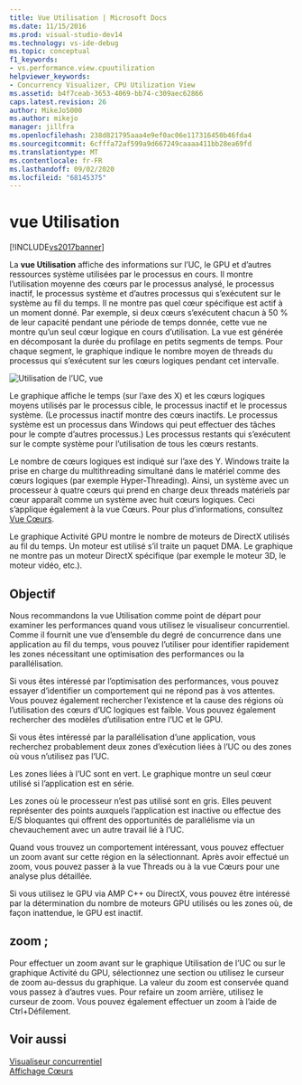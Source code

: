 ```yaml
---
title: Vue Utilisation | Microsoft Docs
ms.date: 11/15/2016
ms.prod: visual-studio-dev14
ms.technology: vs-ide-debug
ms.topic: conceptual
f1_keywords:
- vs.performance.view.cpuutilization
helpviewer_keywords:
- Concurrency Visualizer, CPU Utilization View
ms.assetid: b4f7ceab-3653-4069-bb74-c309aec62866
caps.latest.revision: 26
author: MikeJo5000
ms.author: mikejo
manager: jillfra
ms.openlocfilehash: 238d821795aaa4e9ef0ac06e117316450b46fda4
ms.sourcegitcommit: 6cfffa72af599a9d667249caaaa411bb28ea69fd
ms.translationtype: MT
ms.contentlocale: fr-FR
ms.lasthandoff: 09/02/2020
ms.locfileid: "68145375"
---
```

# <a name="utilization-view"></a>vue Utilisation
[!INCLUDE[vs2017banner](../includes/vs2017banner.md)]

La **vue Utilisation** affiche des informations sur l’UC, le GPU et d’autres ressources système utilisées par le processus en cours. Il montre l’utilisation moyenne des cœurs par le processus analysé, le processus inactif, le processus système et d’autres processus qui s’exécutent sur le système au fil du temps. Il ne montre pas quel cœur spécifique est actif à un moment donné. Par exemple, si deux cœurs s’exécutent chacun à 50 % de leur capacité pendant une période de temps donnée, cette vue ne montre qu’un seul cœur logique en cours d’utilisation. La vue est générée en décomposant la durée du profilage en petits segments de temps. Pour chaque segment, le graphique indique le nombre moyen de threads du processus qui s’exécutent sur les cœurs logiques pendant cet intervalle.  
  
 ![Utilisation de l’UC, vue](../profiling/media/vsts-ppacpuutil.png "VSTS_PPAcpuUtil")  
  
 Le graphique affiche le temps (sur l’axe des X) et les cœurs logiques moyens utilisés par le processus cible, le processus inactif et le processus système. (Le processus inactif montre des cœurs inactifs. Le processus système est un processus dans Windows qui peut effectuer des tâches pour le compte d’autres processus.) Les processus restants qui s’exécutent sur le compte système pour l’utilisation de tous les cœurs restants.  
  
 Le nombre de cœurs logiques est indiqué sur l’axe des Y. Windows traite la prise en charge du multithreading simultané dans le matériel comme des cœurs logiques (par exemple Hyper-Threading). Ainsi, un système avec un processeur à quatre cœurs qui prend en charge deux threads matériels par cœur apparaît comme un système avec huit cœurs logiques. Ceci s’applique également à la vue Cœurs. Pour plus d’informations, consultez [Vue Cœurs](../profiling/cores-view.md).  
  
 Le graphique Activité GPU montre le nombre de moteurs de DirectX utilisés au fil du temps.  Un moteur est utilisé s’il traite un paquet DMA.  Le graphique ne montre pas un moteur DirectX spécifique (par exemple le moteur 3D, le moteur vidéo, etc.).  
  
## <a name="purpose"></a>Objectif  
 Nous recommandons la vue Utilisation comme point de départ pour examiner les performances quand vous utilisez le visualiseur concurrentiel. Comme il fournit une vue d’ensemble du degré de concurrence dans une application au fil du temps, vous pouvez l’utiliser pour identifier rapidement les zones nécessitant une optimisation des performances ou la parallélisation.  
  
 Si vous êtes intéressé par l’optimisation des performances, vous pouvez essayer d’identifier un comportement qui ne répond pas à vos attentes. Vous pouvez également rechercher l’existence et la cause des régions où l’utilisation des cœurs d’UC logiques est faible. Vous pouvez également rechercher des modèles d’utilisation entre l’UC et le GPU.  
  
 Si vous êtes intéressé par la parallélisation d’une application, vous recherchez probablement deux zones d’exécution liées à l’UC ou des zones où vous n’utilisez pas l’UC.  
  
 Les zones liées à l’UC sont en vert. Le graphique montre un seul cœur utilisé si l’application est en série.  
  
 Les zones où le processeur n’est pas utilisé sont en gris. Elles peuvent représenter des points auxquels l’application est inactive ou effectue des E/S bloquantes qui offrent des opportunités de parallélisme via un chevauchement avec un autre travail lié à l’UC.  
  
 Quand vous trouvez un comportement intéressant, vous pouvez effectuer un zoom avant sur cette région en la sélectionnant. Après avoir effectué un zoom, vous pouvez passer à la vue Threads ou à la vue Cœurs pour une analyse plus détaillée.  
  
 Si vous utilisez le GPU via AMP C++ ou DirectX, vous pouvez être intéressé par la détermination du nombre de moteurs GPU utilisés ou les zones où, de façon inattendue, le GPU est inactif.  
  
## <a name="zooming"></a>zoom ;  
 Pour effectuer un zoom avant sur le graphique Utilisation de l’UC ou sur le graphique Activité du GPU, sélectionnez une section ou utilisez le curseur de zoom au-dessus du graphique. La valeur du zoom est conservée quand vous passez à d’autres vues. Pour refaire un zoom arrière, utilisez le curseur de zoom. Vous pouvez également effectuer un zoom à l’aide de Ctrl+Défilement.  
  
## <a name="see-also"></a>Voir aussi  
 [Visualiseur concurrentiel](../profiling/concurrency-visualizer.md)   
 [Affichage Cœurs](../profiling/cores-view.md)
